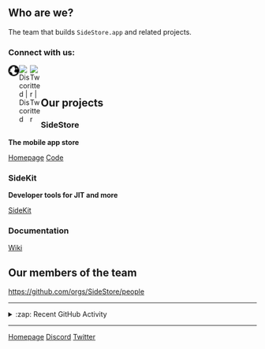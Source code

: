 <!-- 
Docs: How to use GitHub README and actions to auto-generate embedded content.
https://github.com/anuraghazra/github-readme-stats
https://www.youtube.com/watch?v=n6d4KHSKqGk
https://github.com/rahuldkjain/github-profile-readme-generator
 -->

## Who are we?

The team that builds `SideStore.app` and related projects.

### Connect with us:

<!--
[![Website](https://img.shields.io/website?label=sidestore.io&style=for-the-badge&url=https://sidestore.io)](https://sidestore.io)
[![Twitter Follow](https://img.shields.io/twitter/follow/sidestore_io?color=1DA1F2&logo=twitter&style=for-the-badge)](https://twitter.com/intent/follow?original_referer=https%3A%2F%2Fgithub.com%2Fsidestore&screen_name=sidestore)
[![GitHub Followers](https://img.shields.io/github/followers/sidestore?style=for-the-badge)]()
[![GitHub Sponsors](https://img.shields.io/github/sponsors/sidestore?style=for-the-badge
)]() 
-->

[<img align="left" alt="sidestore.io" width="22px" src="https://raw.githubusercontent.com/iconic/open-iconic/master/svg/globe.svg" />][website]
[<img align="left" alt="Discord | Discord" width="22px" src="https://cdn.jsdelivr.net/npm/simple-icons@v3/icons/discord.svg" />][discord]
[<img align="left" alt="Twitter | Twitter" width="22px" src="https://cdn.jsdelivr.net/npm/simple-icons@v3/icons/twitter.svg" />][twitter]

<br />
<br />

## Our projects

### SideStore

__The mobile app store__

[Homepage][website]
[Code][git.sidestore]

### SideKit

__Developer tools for JIT and more__

[SideKit][git.sidekit]

### Documentation

[Wiki][wiki]

## Our members of the team

https://github.com/orgs/SideStore/people

---

<details>
  <summary>:zap: Recent GitHub Activity</summary>

<!--START_SECTION:activity-->
1. 🗣 Commented on [#749](https://github.com/SideStore/SideStore/issues/749) in [SideStore/SideStore](https://github.com/SideStore/SideStore)
2. 🗣 Commented on [#734](https://github.com/SideStore/SideStore/issues/734) in [SideStore/SideStore](https://github.com/SideStore/SideStore)
3. 🗣 Commented on [#734](https://github.com/SideStore/SideStore/issues/734) in [SideStore/SideStore](https://github.com/SideStore/SideStore)
4. 🎉 Merged PR [#3](https://github.com/SideStore/AltSign/pull/3) in [SideStore/AltSign](https://github.com/SideStore/AltSign)
5. 🗣 Commented on [#3](https://github.com/SideStore/AltSign/issues/3) in [SideStore/AltSign](https://github.com/SideStore/AltSign)
6. 💪 Opened PR [#3](https://github.com/SideStore/AltSign/pull/3) in [SideStore/AltSign](https://github.com/SideStore/AltSign)
7. 🎉 Merged PR [#52](https://github.com/SideStore/Community-Source/pull/52) in [SideStore/Community-Source](https://github.com/SideStore/Community-Source)
8. 🗣 Commented on [#52](https://github.com/SideStore/Community-Source/issues/52) in [SideStore/Community-Source](https://github.com/SideStore/Community-Source)
9. 🗣 Commented on [#52](https://github.com/SideStore/Community-Source/issues/52) in [SideStore/Community-Source](https://github.com/SideStore/Community-Source)
10. 🗣 Commented on [#52](https://github.com/SideStore/Community-Source/issues/52) in [SideStore/Community-Source](https://github.com/SideStore/Community-Source)
11. 💪 Opened PR [#52](https://github.com/SideStore/Community-Source/pull/52) in [SideStore/Community-Source](https://github.com/SideStore/Community-Source)
12. 🎉 Merged PR [#779](https://github.com/SideStore/SideStore/pull/779) in [SideStore/SideStore](https://github.com/SideStore/SideStore)
13. 💪 Opened PR [#779](https://github.com/SideStore/SideStore/pull/779) in [SideStore/SideStore](https://github.com/SideStore/SideStore)
14. ❗️ Opened issue [#778](https://github.com/SideStore/SideStore/issues/778) in [SideStore/SideStore](https://github.com/SideStore/SideStore)
15. 🎉 Merged PR [#777](https://github.com/SideStore/SideStore/pull/777) in [SideStore/SideStore](https://github.com/SideStore/SideStore)
16. 💪 Opened PR [#777](https://github.com/SideStore/SideStore/pull/777) in [SideStore/SideStore](https://github.com/SideStore/SideStore)
17. 🎉 Merged PR [#776](https://github.com/SideStore/SideStore/pull/776) in [SideStore/SideStore](https://github.com/SideStore/SideStore)
18. 💪 Opened PR [#776](https://github.com/SideStore/SideStore/pull/776) in [SideStore/SideStore](https://github.com/SideStore/SideStore)
19. 🎉 Merged PR [#775](https://github.com/SideStore/SideStore/pull/775) in [SideStore/SideStore](https://github.com/SideStore/SideStore)
20. 🗣 Commented on [#775](https://github.com/SideStore/SideStore/issues/775) in [SideStore/SideStore](https://github.com/SideStore/SideStore)
<!--END_SECTION:activity-->

</details>

---

[Homepage][patreon] [Discord][discord] [Twitter][twitter]

<!--
- [Patreon][patreon]
- [OpenCollective][opencollective]
- [YouTube][youtube]
-->

[website]: https://sidestore.io
[wiki]: https://wiki.sidestore.io
[twitter]: https://twitter.com/sidestore_io
[discord]: https://discord.gg/sidestore-949183273383395328
[youtube]: https://youtube.com/TODO
[patreon]: https://www.patreon.com/SideStore
[opencollective]: https://opencollective.com/TODO
[git.sidestore]: https://github.com/SideStore/SideStore/
[git.sidekit]: https://github.com/SideStore/SideKit

